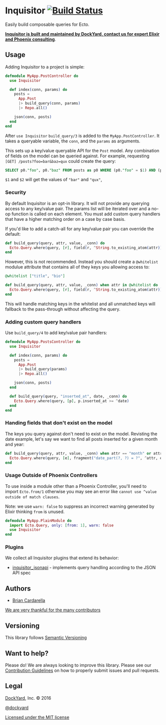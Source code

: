 # Inquisitor [![Build Status](https://secure.travis-ci.org/DockYard/inquisitor.svg?branch=master)](http://travis-ci.org/DockYard/inquisitor)

Easily build composable queries for Ecto.

**[Inquisitor is built and maintained by DockYard, contact us for expert Elixir and Phoenix consulting](https://dockyard.com/phoenix-consulting)**.

## Usage

Adding Inquisitor to a project is simple:

```elixir
defmodule MyApp.PostController do
  use Inquisitor

  def index(conn, params) do
    posts =
      App.Post
      |> build_query(conn, params)
      |> Repo.all()

    json(conn, posts)
  end
end
```

After `use Inquisitor` `build_query/3` is added to
the `MyApp.PostController`. It takes a queryable variable, the
`conn`, and the `params` as arguments.

This sets up a key/value queryable API for the `Post` model. Any
combination of fields on the model can be queried against. For example,
requesting `[GET] /posts?foo=bar&baz=qux` could create the query:

```sql
SELECT p0."foo", p0."baz" FROM posts as p0 WHERE (p0."foo" = $1) AND (p0."baz" = $1);
```

`$1` and `$2` will get the values of `"bar"` and `"qux"`,

### Security

By default Inquisitor is an opt-in library. It will not provide any
querying access to any key/value pair. The params list will be iterated
over and a no-op function is called on each element. You must add custom
query handlers that have a higher matching order on a case by case
basis.

If you'd like to add a catch-all for any key/value pair you can override
the default:

```elixir
def build_query(query, attr, value, _conn) do
  Ecto.Query.where(query, [r], field(r, ^String.to_existing_atom(attr)) == ^value)
end
```

However, this is not recommended. Instead you should create a
`@whitelist` modulue attribute that contains all of they keys you
allowing access to:

```elixir
@whitelist ["title", "bio"]

def build_query(query, attr, value, _conn) when attr in @whitelist do
  Ecto.Query.where(query, [r], field(r, ^String.to_existing_atom(attr)) == ^value)
end
```

This will handle matching keys in the whitelist and all unmatched keys
will fallback to the pass-through without affecting the query.

### Adding custom query handlers

Use `build_query/4` to add key/value pair handlers:

```elixir
defmodule MyApp.PostsController do
  use Inquisitor

  def index(conn, params) do
    posts =
      App.Post
      |> build_query(params)
      |> Repo.all()

    json(conn, posts)
  end

  def build_query(query, "inserted_at", date, _conn) do
    Ecto.Query.where(query, [p], p.inserted_at >= ^date)
  end
end
```

### Handing fields that don't exist on the model

The keys you query against don't need to exist on the model. Revisting
the date example, let's say we want to find all posts inserted for a
given month and year:

```elixir
def build_query(query, attr, value, _conn) when attr == "month" or attr == "year" do
  Ecto.Query.where(query, [e], fragment("date_part(?, ?) = ?", ^attr, e.inserted_at, type(^value, :integer)))
end
```

### Usage Outside of Phoenix Controllers

To use inside a module other than a Phoenix Controller, you'll need to import `Ecto.from/1` otherwise you may see an error like `cannot use ^value outside of match clauses`.

Note: we use `warn: false` to suppress an incorrect warning generated by Elixir thinking `from` is unused.

```elixir
defmodule MyApp.PlainModule do
  import Ecto.Query, only: [from: 1], warn: false
  use Inquisitor
end
```

### Plugins

We collect all Inquisitor plugins that extend its behavior:

* [inquisitor\_jsonapi](https://github.com/dockyard/inquisitor_jsonapi) - implements query handling according to the JSON API spec

## Authors

* [Brian Cardarella](http://twitter.com/bcardarella)

[We are very thankful for the many contributors](https://github.com/dockyard/inquisitor/graphs/contributors)

## Versioning

This library follows [Semantic Versioning](http://semver.org)

## Want to help?

Please do! We are always looking to improve this library. Please see our
[Contribution Guidelines](https://github.com/dockyard/inquisitor/blob/master/CONTRIBUTING.md)
on how to properly submit issues and pull requests.

## Legal

[DockYard](http://dockyard.com/), Inc. &copy; 2016

[@dockyard](http://twitter.com/dockyard)

[Licensed under the MIT license](http://www.opensource.org/licenses/mit-license.php)
